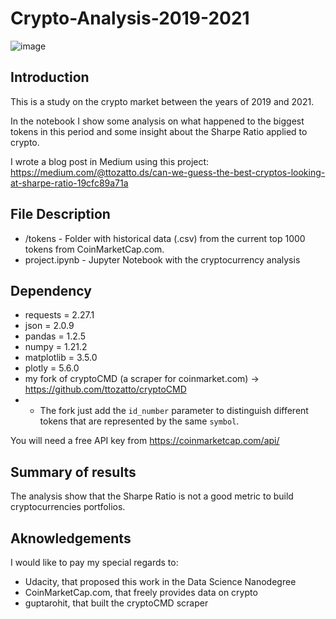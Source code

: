 # Crypto-Analysis-2019-2021
![image](https://user-images.githubusercontent.com/42552721/165603300-8160b520-fd1a-490a-955c-704ccbca62ee.png)

## Introduction
This is a study on the crypto market between the years of 2019 and 2021.

In the notebook I show some analysis on what happened to the biggest tokens in this period and some insight about the Sharpe Ratio applied to crypto.

I wrote a blog post in Medium using this project: https://medium.com/@ttozatto.ds/can-we-guess-the-best-cryptos-looking-at-sharpe-ratio-19cfc89a71a

## File Description
 - /tokens - Folder with historical data (.csv) from the current top 1000 tokens from CoinMarketCap.com.
 - project.ipynb - Jupyter Notebook with the cryptocurrency analysis

## Dependency 
 - requests = 2.27.1
 - json = 2.0.9
 - pandas = 1.2.5
 - numpy = 1.21.2
 - matplotlib = 3.5.0
 - plotly = 5.6.0
 - my fork of cryptoCMD (a scraper for coinmarket.com) -> https://github.com/ttozatto/cryptoCMD
 - - The fork just add the `id_number` parameter to distinguish different tokens that are represented by the same `symbol`.

You will need a free API key from https://coinmarketcap.com/api/

## Summary of results
The analysis show that the Sharpe Ratio is not a good metric to build cryptocurrencies portfolios.

## Aknowledgements
I would like to pay my special regards to:
 - Udacity, that proposed this work in the Data Science Nanodegree
 - CoinMarketCap.com, that freely provides data on crypto
 - guptarohit, that built the cryptoCMD scraper

